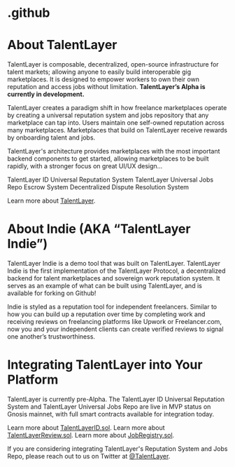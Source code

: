 # .github

# About TalentLayer

TalentLayer is composable, decentralized, open-source infrastructure for talent markets; allowing anyone to easily build interoperable gig marketplaces. It is designed to empower workers to own their own reputation and access jobs without limitation. **TalentLayer’s Alpha is currently in development.**

TalentLayer creates a paradigm shift in how freelance marketplaces operate by creating a universal reputation system and jobs repository that any marketplace can tap into. Users maintain one self-owned reputation across many marketplaces. Marketplaces that build on TalentLayer receive rewards by onboarding talent and jobs.

TalentLayer's architecture provides marketplaces with the most important backend components to get started, allowing marketplaces to be built rapidly, with a stronger focus on great UI/UX design…

TalentLayer ID Universal Reputation System
TalentLayer Universal Jobs Repo
Escrow System
Decentralized Dispute Resolution System

Learn more about [TalentLayer](http://talentlayer.org).

# About Indie (AKA “TalentLayer Indie”)

TalentLayer Indie is a demo tool that was built on TalentLayer. TalentLayer Indie is the first implementation of the TalentLayer Protocol, a decentralized backend for talent marketplaces and sovereign work reputation system. It serves as an example of what can be built using TalentLayer, and is available for forking on Github!

Indie is styled as a reputation tool for independent freelancers. Similar to how you can build up a reputation over time by completing work and receiving reviews on freelancing platforms like Upwork or Freelancer.com, now you and your independent clients can create verified reviews to signal one another’s trustworthiness.

# Integrating TalentLayer into Your Platform

TalentLayer is currently pre-Alpha. The TalentLayer ID Universal Reputation System and TalentLayer Universal Jobs Repo are live in MVP status on Gnosis mainnet, with full smart contracts available for integration today. 

Learn more about [TalentLayerID.sol](https://github.com/TalentLayer/talentlayer-id-contracts/blob/main/contracts/TalentLayerID.sol).
Learn more about [TalentLayerReview.sol](https://github.com/TalentLayer/talentlayer-id-contracts/blob/main/contracts/TalentLayerReview.sol).
Learn more about [JobRegistry.sol](https://github.com/TalentLayer/talentlayer-id-contracts/blob/main/contracts/JobRegistry.sol).

If you are considering integrating TalentLayer's Reputation System and Jobs Repo, please reach out to us on Twitter at [@TalentLayer](https://twitter.com/TalentLayer).
